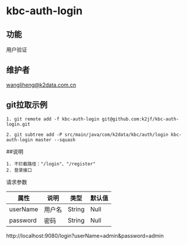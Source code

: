 # kbc-auth-login

## 功能
用户验证

## 维护者
wangliheng@k2data.com.cn


## git拉取示例
```
1. git remote add -f kbc-auth-login git@github.com:k2jf/kbc-auth-login.git

2. git subtree add -P src/main/java/com/k2data/kbc/auth/login kbc-auth-login master --squash
```

##说明
```
1. 不拦截路径："/login"、"/register"
2. 登录接口

```
请求参数

| 属性        | 说明     | 类型   | 默认值 |
| ----------- | -------- | ------ | ------ |
| userName | 用户名 | String | Null | 
| password | 密码 | String | Null |

http://localhost:9080/login?userName=admin&password=admin
